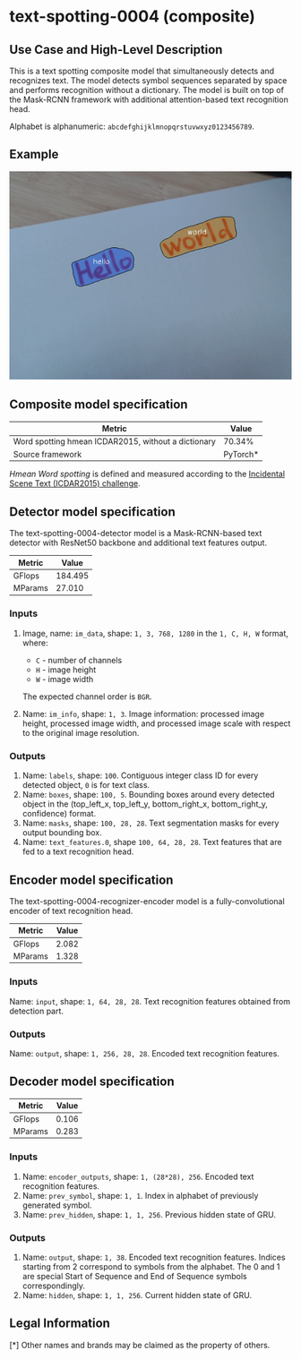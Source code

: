 # text-spotting-0004 (composite)

## Use Case and High-Level Description

This is a text spotting composite model that simultaneously detects and
recognizes text. The model detects symbol sequences separated by space and performs
recognition without a dictionary. The model is built on top of the Mask-RCNN
framework with additional attention-based text recognition head.

Alphabet is alphanumeric: `abcdefghijklmnopqrstuvwxyz0123456789`.

## Example

![](./assets/text-spotting-0004.png)

## Composite model specification

| Metric                                              | Value     |
|-----------------------------------------------------|-----------|
| Word spotting hmean ICDAR2015, without a dictionary | 70.34%    |
| Source framework                                    | PyTorch\* |

*Hmean Word spotting* is defined and measured according to the
[Incidental Scene Text (ICDAR2015) challenge](https://rrc.cvc.uab.es/?ch=4&com=introduction).

## Detector model specification

The text-spotting-0004-detector model is a Mask-RCNN-based text detector with ResNet50 backbone and additional text features output.

| Metric                                        | Value     |
|-----------------------------------------------|-----------|
| GFlops                                        | 184.495   |
| MParams                                       | 27.010    |

### Inputs

1. Image, name: `im_data`, shape: `1, 3, 768, 1280` in the `1, C, H, W` format, where:

    - `C` - number of channels
    - `H` - image height
    - `W` - image width

    The expected channel order is `BGR`.

2.	Name: `im_info`, shape: `1, 3`. Image information: processed image height,
    processed image width, and processed image scale with respect to the original image resolution.

### Outputs

1.	Name: `labels`, shape: `100`. Contiguous integer class ID for every
    detected object, `0` is for text class.
2.	Name: `boxes`, shape: `100, 5`. Bounding boxes around every detected object
    in the (top_left_x, top_left_y, bottom_right_x, bottom_right_y, confidence) format.
3.	Name: `masks`, shape: `100, 28, 28`. Text segmentation masks for every output bounding box.
4.  Name: `text_features.0`, shape `100, 64, 28, 28`. Text features that are fed to a text recognition head.

## Encoder model specification

The text-spotting-0004-recognizer-encoder model is a fully-convolutional encoder of text recognition head.

| Metric                                        | Value     |
|-----------------------------------------------|-----------|
| GFlops                                        | 2.082     |
| MParams                                       | 1.328     |

### Inputs

Name: `input`, shape: `1, 64, 28, 28`. Text recognition features obtained from detection part.

### Outputs

Name: `output`, shape: `1, 256, 28, 28`. Encoded text recognition features.

## Decoder model specification

| Metric                                        | Value     |
|-----------------------------------------------|-----------|
| GFlops                                        | 0.106     |
| MParams                                       | 0.283     |

### Inputs

1.	Name: `encoder_outputs`, shape: `1, (28*28), 256`. Encoded text recognition features.
2.	Name: `prev_symbol`, shape: `1, 1`. Index in alphabet of previously generated symbol.
3.	Name: `prev_hidden`, shape: `1, 1, 256`. Previous hidden state of GRU.

### Outputs

1.	Name: `output`, shape: `1, 38`. Encoded text recognition features. Indices starting from 2 correspond to symbols from the
alphabet. The 0 and 1 are special Start of Sequence and End of Sequence symbols correspondingly.
2.	Name: `hidden`, shape: `1, 1, 256`. Current hidden state of GRU.

## Legal Information
[*] Other names and brands may be claimed as the property of others.
